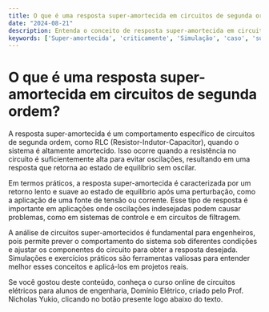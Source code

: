 ```yaml
---
title: O que é uma resposta super-amortecida em circuitos de segunda ordem?
date: "2024-08-21"
description: Entenda o conceito de resposta super-amortecida em circuitos de segunda ordem e sua importância na análise de sistemas elétricos.
keywords: ['Super-amortecida', 'criticamente', 'Simulação', 'caso', 'super-amortecido', 'Exercício', 'Fonte']
---
```


# O que é uma resposta super-amortecida em circuitos de segunda ordem?

A resposta super-amortecida é um comportamento específico de circuitos de segunda ordem, como RLC (Resistor-Indutor-Capacitor), quando o sistema é altamente amortecido. Isso ocorre quando a resistência no circuito é suficientemente alta para evitar oscilações, resultando em uma resposta que retorna ao estado de equilíbrio sem oscilar.

Em termos práticos, a resposta super-amortecida é caracterizada por um retorno lento e suave ao estado de equilíbrio após uma perturbação, como a aplicação de uma fonte de tensão ou corrente. Esse tipo de resposta é importante em aplicações onde oscilações indesejadas podem causar problemas, como em sistemas de controle e em circuitos de filtragem.

A análise de circuitos super-amortecidos é fundamental para engenheiros, pois permite prever o comportamento do sistema sob diferentes condições e ajustar os componentes do circuito para obter a resposta desejada. Simulações e exercícios práticos são ferramentas valiosas para entender melhor esses conceitos e aplicá-los em projetos reais.

Se você gostou deste conteúdo, conheça o curso online de circuitos elétricos para alunos de engenharia, Domínio Elétrico, criado pelo Prof. Nicholas Yukio, clicando no botão presente logo abaixo do texto.
